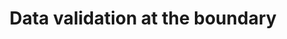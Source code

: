 ---
title: 'Data validation at the boundary'
description: Boundary data validation is crucial for data-oriented programming. It ensures that only valid and reliable data enters the system, improving data integrity, downstream processing, and security. <br><br>Ballerina handles data validation automatically with its built-in language features. In Java, libraries like Hibernate Validator and Apache Commons Validator provide tools for enforcing validation rules.
url: https://github.com/ballerina-guides/integration-samples/tree/main/data-oriented-programming/data-validation
---